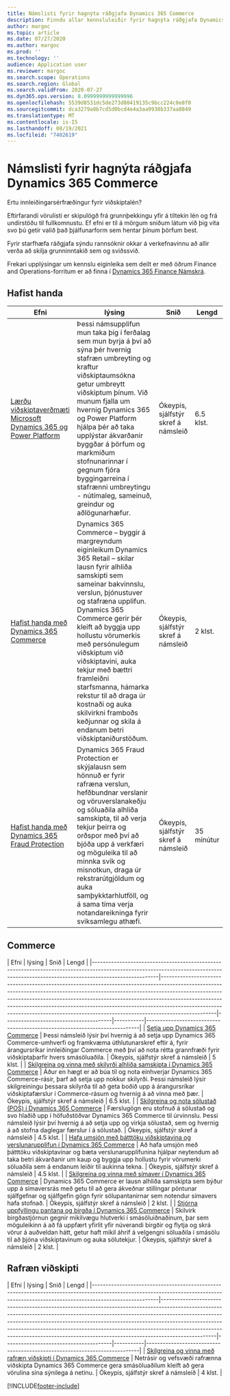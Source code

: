 ```yaml
---
title: Námslisti fyrir hagnýta ráðgjafa Dynamics 365 Commerce
description: Finndu allar kennsluleiðir fyrir hagnýta ráðgjafa Dynamics 365 Commerce.
author: margoc
ms.topic: article
ms.date: 07/27/2020
ms.author: margoc
ms.prod: ''
ms.technology: ''
audience: Application user
ms.reviewer: margoc
ms.search.scope: Operations
ms.search.region: Global
ms.search.validFrom: 2020-07-27
ms.dyn365.ops.version: 8.0999999999999996
ms.openlocfilehash: 5539d8531dc5de273d80419135c9bcc224c8e8f0
ms.sourcegitcommit: dca3279a8b7cd5d0bcd4e4a3aa9938b337aa8849
ms.translationtype: MT
ms.contentlocale: is-IS
ms.lasthandoff: 08/19/2021
ms.locfileid: "7402619"
---
```

# <a name="learning-catalog-for-dynamics-365-commerce-functional-consultants"></a>Námslisti fyrir hagnýta ráðgjafa Dynamics 365 Commerce

Ertu innleiðingarsérfræðingur fyrir viðskiptalén?

Eftirfarandi vörulisti er skipulögð frá grunnþekkingu yfir á tiltekin lén og frá undirstöðu til fullkomnustu. Ef efni er til á mörgum sniðum látum við þig vita svo þú getir valið það þjálfunarform sem hentar þínum þörfum best.

Fyrir starfhæfa ráðgjafa sýndu rannsóknir okkar á verkefnavinnu að allir verða að skilja grunninntakið sem og sviðssvið.

Frekari upplýsingar um kennslu eiginleika sem deilt er með öðrum Finance and Operations-forritum er að finna í [Dynamics 365 Finance Námskrá](../../finance/get-started/learning-catalog-functional-consultant.md).

## <a name="get-started"></a>Hafist handa<a name="get-started"></a>

| Efni| lýsing  | Snið  | Lengd  |
|------------------------------------------------------------------------------------------------------------------------------------------------------------------------------------|--------------------------------------------------------------------------------------------------------------------------------------------------------------------------------------------------------------------------------------------------------------------------------------------------------------------------------------------------------------------------------------------------------------------------|---------------------------------------|-----------|
| [Lærðu viðskiptaverðmæti Microsoft Dynamics 365 og Power Platform](/learn/paths/learn-business-value-of-dynamics-365-and-power-platform/) | Þessi námsupplifun mun taka þig í ferðalag sem mun byrja á því að sýna þér hvernig stafræn umbreyting og kraftur viðskiptaumsókna getur umbreytt viðskiptum þínum. Við munum fjalla um hvernig Dynamics 365 og Power Platform hjálpa þér að taka upplýstar ákvarðanir byggðar á þörfum og markmiðum stofnunarinnar í gegnum fjóra byggingarreina í stafrænni umbreytingu - nútímaleg, sameinuð, greindur og aðlögunarhæfur. | Ókeypis, sjálfstýr skref á námsleið | 6.5 klst. |
| [Hafist handa með Dynamics 365 Commerce](/learn/paths/get-started-dynamics-365-commerce/) | Dynamics 365 Commerce – byggir á margreyndum eiginleikum Dynamics 365 Retail – skilar lausn fyrir alhliða samskipti sem sameinar bakvinnslu, verslun, þjónustuver og stafræna upplifun. Dynamics 365 Commerce gerir þér kleift að byggja upp hollustu vörumerkis með persónulegum viðskiptum við viðskiptavini, auka tekjur með bættri framleiðni starfsmanna, hámarka rekstur til að draga úr kostnaði og auka skilvirkni framboðs keðjunnar og skila á endanum betri viðskiptaniðurstöðum. | Ókeypis, sjálfstýr skref á námsleið | 2 klst. |
| [Hafist handa með Dynamics 365 Fraud Protection](/learn/modules/get-started-fraud-protection/)| Dynamics 365 Fraud Protection er skýjalausn sem hönnuð er fyrir rafræna verslun, hefðbundnar verslanir og vöruverslanakeðju og söluaðila alhliða samskipta, til að verja tekjur þeirra og orðspor með því að bjóða upp á verkfæri og möguleika til að minnka svik og misnotkun, draga úr rekstrarútgjöldum og auka samþykktarhlutföll, og á sama tíma verja notandareikninga fyrir sviksamlegu athæfi. | Ókeypis, sjálfstýr skref á námsleið | 35 mínútur |

## <a name="commerce"></a>Commerce<a name="commerce"></a>

| Efni  | lýsing | Snið  | Lengd    |
|------------------------------------------------------------------------------------------------------------------------------------------------------------------------------------|--------------------------------------------------------------------------------------------------------------------------------------------------------------------------------------------------------------------------------------------------------------------------------------------------------------------------------------------------------------------------------------------------------------------------|---------------------------------------|-----------|---------------------------------------------------------------------------|
| [Setja upp Dynamics 365 Commerce](/learn/paths/deploy-dynamics-365-commerce/) | Þessi námsleið lýsir því hvernig á að setja upp Dynamics 365 Commerce-umhverfi og framkvæma úthlutunarskref eftir á, fyrir árangursríkar innleiðingar Commerce með því að nota rétta grannfræði fyrir viðskiptaþarfir hvers smásöluaðila. | Ókeypis, sjálfstýr skref á námsleið | 5 klst.   |
| [Skilgreina og vinna með skilyrði alhliða samskipta í Dynamics 365 Commerce](/learn/paths/configure-work-omnichannel-prequisites-commerce/)          | Áður en hægt er að búa til og nota einhverjar Dynamics 365 Commerce-rásir, þarf að setja upp nokkur skilyrði. Þessi námsleið lýsir skilgreiningu þessara skilyrða til að geta boðið upp á árangursríkar viðskiptafærslur í Commerce-rásum og hvernig á að vinna með þær. | Ókeypis, sjálfstýr skref á námsleið | 6.5 klst. |
| [Skilgreina og nota sölustað (POS) í Dynamics 365 Commerce](/learn/paths/configure-use-pos-commerce/) | Færslugögn eru stofnuð á sölustað og svo hlaðið upp í höfuðstöðvar Dynamics 365 Commerce til úrvinnslu. Þessi námsleið lýsir því hvernig á að setja upp og virkja sölustað, sem og hvernig á að stofna daglegar færslur í á sölustað. | Ókeypis, sjálfstýr skref á námsleið | 4.5 klst. |
| [Hafa umsjón með þátttöku viðskiptavina og verslunarupplifun í Dynamics 365 Commerce](/learn/paths/manage-customer-engagement-shopping-experience-commerce/) | Að hafa umsjón með þátttöku viðskiptavinar og bæta verslunarupplifunina hjálpar neytendum að taka betri ákvarðanir um kaup og byggja upp hollustu fyrir vörumerki söluaðila sem á endanum leiðir til aukinna tekna. | Ókeypis, sjálfstýr skref á námsleið | 4.5 klst. |
| [Skilgreina og vinna með símaver í Dynamics 365 Commerce](/learn/paths/configure-work-call-centers-commerce/) | Dynamics 365 Commerce er lausn alhliða samskipta sem býður upp á símaversrás með getu til að gera ákveðnar stillingar pöntunar sjálfgefnar og sjálfgefin gögn fyrir sölupantanirnar sem notendur símavers hafa stofnað. | Ókeypis, sjálfstýr skref á námsleið | 2 klst.   |
| [Stjórna uppfyllingu pantana og birgða í Dynamics 365 Commerce](/learn/paths/manage-order-fulfillment-inventory-commerce/) | Skilvirk birgðastjórnun gegnir mikilvægu hlutverki í smásöluiðnaðinum, þar sem möguleikinn á að fá uppfært yfirlit yfir núverandi birgðir og flytja og skrá vörur á auðveldan hátt, getur haft mikil áhrif á velgengni söluaðila í smásölu til að þjóna viðskiptavinum og auka sölutekjur. | Ókeypis, sjálfstýr skref á námsleið | 2 klst.   |

## <a name="e-commerce"></a>Rafræn viðskipti<a name="e-commerce"></a>

| Efni  | lýsing | Snið  | Lengd    |
|------------------------------------------------------------------------------------------------------------------------------------------------------------------------------------|--------------------------------------------------------------------------------------------------------------------------------------------------------------------------------------------------------------------------------------------------------------------------------------------------------------------------------------------------------------------------------------------------------------------------|---------------------------------------|-----------|---------------------------------------------------------------------------|
| [Skilgreina og vinna með rafræn viðskipti í Dynamics 365 Commerce](/learn/paths/configure-work-e-commerce/) | Netrásir og vefsvæði rafrænna viðskipta Dynamics 365 Commerce gera smásöluaðilum kleift að gera vörulína sína sýnilega á netinu. | Ókeypis, sjálfstýr skref á námsleið | 4 klst.   |


[!INCLUDE[footer-include](../../includes/footer-banner.md)]
